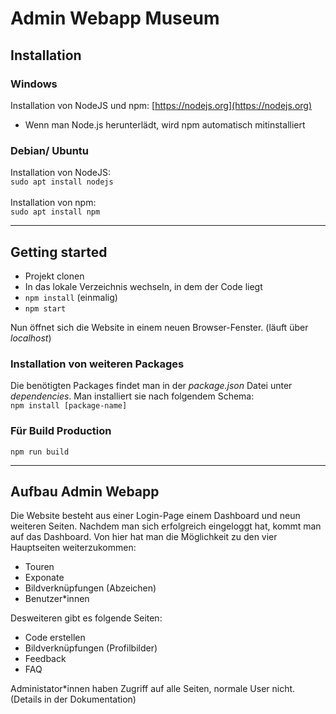 # Admin Webapp Museum
## Installation
### Windows
Installation von NodeJS und npm:  [https://nodejs.org](https://nodejs.org)
- Wenn man Node.js herunterlädt, wird npm automatisch mitinstalliert

### Debian/ Ubuntu
Installation von NodeJS: \
`sudo apt install nodejs ` \
\
Installation von npm: \
`sudo apt install npm` 

--- 
 ## Getting started
 - Projekt clonen
 - In das lokale Verzeichnis wechseln, in dem der Code liegt
 - `npm install` (einmalig)
 - `npm start`
 
 Nun öffnet sich die Website in einem neuen Browser-Fenster. (läuft über _localhost_)

 ### Installation von weiteren Packages
Die benötigten Packages findet man in der _package.json_ Datei unter _dependencies_.
Man installiert sie nach folgendem Schema: \
`npm install [package-name]`

### Für Build Production
`npm run build`


---
## Aufbau Admin Webapp

Die Website besteht aus einer Login-Page einem Dashboard und neun weiteren Seiten.
Nachdem man sich erfolgreich eingeloggt hat, kommt man auf das Dashboard.
Von hier hat man die Möglichkeit zu den vier Hauptseiten weiterzukommen:
- Touren
- Exponate
- Bildverknüpfungen (Abzeichen)
- Benutzer*innen

Desweiteren gibt es folgende Seiten:
- Code erstellen 
- Bildverknüpfungen (Profilbilder) 
- Feedback
- FAQ


Administator*innen haben Zugriff auf alle Seiten, normale User nicht. \
(Details in der Dokumentation)
